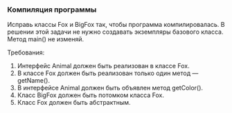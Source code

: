 
### Компиляция программы

Исправь классы Fox и BigFox так, чтобы программа компилировалась.
В решении этой задачи не нужно создавать экземпляры базового класса.
Метод main() не изменяй.


Требования:
1.	Интерфейс Animal должен быть реализован в классе Fox.
2.	В классе Fox должен быть реализован только один метод &mdash; getName().
3.	В интерфейсе Animal должен быть объявлен метод getColor().
4.	Класс BigFox должен быть потомком класса Fox.
5.	Класс Fox должен быть абстрактным.


